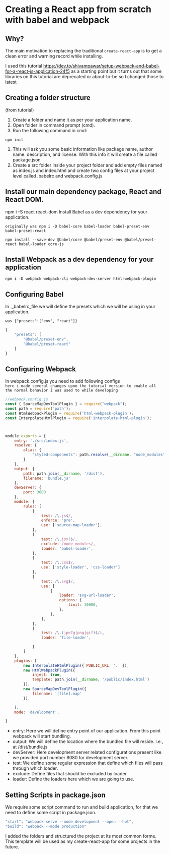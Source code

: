 # Creating a React app from scratch with babel and webpack

## Why?

The main motivation to replacing the traditional `create-react-app` is to get a clean error and warning record while installing.  

I used this tutorial https://dev.to/shivampawar/setup-webpack-and-babel-for-a-react-js-application-24f5 as a starting point but it turns out that some libraries on this tutorial are deprecated or about-to-be so I changed those to latest

## Creating a folder structure

(from tutorial)  

1. Create a folder and name it as per your application name.  
2. Open folder in command prompt (cmd).  
3. Run the following command in cmd:  

``` console
npm init

```

1. This will ask you some basic information like package name, author name. description, and license. With   this info it will create a file called package.json  
2. Create a src folder inside your project folder and add empty files named as index.js and index.html and      create two config files at your project level called .babelrc and webpack.config.js

## Install our main dependency package, React and React DOM.
npm i -S react react-dom
Install Babel as a dev dependency for your application.

`originally was npm i -D babel-core babel-loader babel-preset-env babel-preset-react`

``` console
npm install --save-dev @babel/core @babel/preset-env @babel/preset-react babel-loader core-js
```

## Install Webpack as a dev dependency for your application

``` console
npm i -D webpack webpack-cli webpack-dev-server html-webpack-plugin
```

## Configuring Babel  

In ._babelrc_file we will define the presets which we will be using in your application.

`was {"presets":["env", "react"]}`

``` js
{
    "presets": [
        "@babel/preset-env",
        "@babel/preset-react"
    ]
}
```



## Configuring Webpack

In webpack.config.js you need to add following configs  
`here i made several changes upon the tutorial version to enable all the normal behavior i was used to while developing`
``` js
//webpack.config.js
const { SourceMapDevToolPlugin } = require("webpack");
const path = require('path');
const HtmlWebpackPlugin = require('html-webpack-plugin');
const InterpolateHtmlPlugin = require('interpolate-html-plugin');



module.exports = {
    entry: './src/index.js',
    resolve: {
        alias: {
            "styled-components": path.resolve(__dirname, "node_modules", "styled-components"),
        }
    },
    output: {
        path: path.join(__dirname, '/dist'),
        filename: 'bundle.js'
    },
    devServer: {
        port: 3000
    },
    module: {
        rules: [
            {
                test: /\.js$/,
                enforce: 'pre',
                use: ['source-map-loader'],
            },
            {
                test: /\.jsx?$/,
                exclude: /node_modules/,
                loader: 'babel-loader',
            },
            {
                test: /\.css$/,
                use: ['style-loader', 'css-loader']
            },
            {
                test: /\.svg$/,
                use: [
                    {
                        loader: 'svg-url-loader',
                        options: {
                            limit: 10000,
                        },
                    },
                ],
            },
            {
                test: /\.(jpe?g|png|gif)$/i,
                loader: 'file-loader',

            }
        ]
    },
    plugins: [
        new InterpolateHtmlPlugin({ PUBLIC_URL: '.' }),
        new HtmlWebpackPlugin({
            inject: true,
            template: path.join(__dirname, '/public/index.html')
        }),
        new SourceMapDevToolPlugin({
            filename: '[file].map'
        }),

    ],
    mode: 'development',

}
```

* entry: Here we will define entry point of our application. From this point webpack will start bundling.
* output: We will define the location where the bundled file will reside. i.e., at /dist/bundle.js
* devServer: Here development server related configurations present like we provided port number 8080 for development server.
* test: We define some regular expression that define which files will pass through which loader.
* exclude: Define files that should be excluded by loader.
* loader: Define the loaders here which we are going to use.  

## Setting Scripts in package.json

We require some script command to run and build application, for that we need to define some script in package.json.

```js
"start": "webpack serve --mode development --open --hot",
"build": "webpack --mode production" 
```

I added the folders and structured the project at its most common forme.  
This template will be used as my create-react-app for some projects in the future.  
